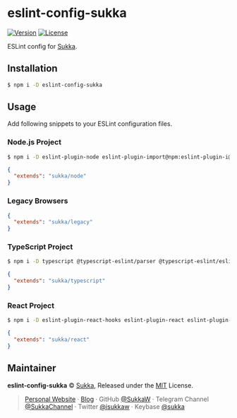 # eslint-config-sukka

[![Version](https://img.shields.io/npm/v/eslint-config-sukka.svg?style=flat-square)](https://www.npmjs.com/package/eslint-config-sukka)
[![License](https://img.shields.io/npm/l/eslint-config-sukka.svg?style=flat-square)](./LICENSE)

ESLint config for [Sukka](https://skk.moe).

## Installation

```bash
$ npm i -D eslint-config-sukka
```

## Usage

Add following snippets to your ESLint configuration files.

### Node.js Project

```bash
$ npm i -D eslint-plugin-node eslint-plugin-import@npm:eslint-plugin-i@latest
```

```json
{
  "extends": "sukka/node"
}
```

### Legacy Browsers

```json
{
  "extends": "sukka/legacy"
}
```

### TypeScript Project

```bash
$ npm i -D typescript @typescript-eslint/parser @typescript-eslint/eslint-plugin eslint-plugin-import@npm:eslint-plugin-i@latest eslint-import-resolver-typescript
```

```json
{
  "extends": "sukka/typescript"
}
```

### React Project

```bash
$ npm i -D eslint-plugin-react-hooks eslint-plugin-react eslint-plugin-jsx-a11y
```

```json
{
  "extends": "sukka/react"
}
```

## Maintainer

**eslint-config-sukka** © [Sukka](https://github.com/SukkaW), Released under the [MIT](./LICENSE) License.

> [Personal Website](https://skk.moe) · [Blog](https://blog.skk.moe) · GitHub [@SukkaW](https://github.com/SukkaW) · Telegram Channel [@SukkaChannel](https://t.me/SukkaChannel) · Twitter [@isukkaw](https://twitter.com/isukkaw) · Keybase [@sukka](https://keybase.io/sukka)
